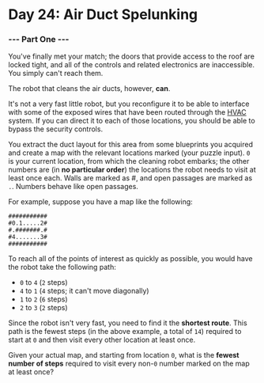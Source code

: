 # Day 24: Air Duct Spelunking

### --- Part One ---

You've finally met your match; the doors that provide access to the roof are locked tight, and all of the controls and related electronics are inaccessible. You simply can't reach them.

The robot that cleans the air ducts, however, **can**.

It's not a very fast little robot, but you reconfigure it to be able to interface with some of the exposed wires that have been routed through the [HVAC](https://en.wikipedia.org/wiki/HVAC) system. If you can direct it to each of those locations, you should be able to bypass the security controls.

You extract the duct layout for this area from some blueprints you acquired and create a map with the relevant locations marked (your puzzle input). ```0``` is your current location, from which the cleaning robot embarks; the other numbers are (in **no particular order**) the locations the robot needs to visit at least once each. Walls are marked as #, and open passages are marked as ```.```. Numbers behave like open passages.

For example, suppose you have a map like the following:
```
###########
#0.1.....2#
#.#######.#
#4.......3#
###########
```
To reach all of the points of interest as quickly as possible, you would have the robot take the following path:

* ```0``` to ```4``` (```2``` steps)
* ```4``` to ```1``` (```4``` steps; it can't move diagonally)
* ```1``` to ```2``` (```6``` steps)
* ```2``` to ```3``` (```2``` steps)

Since the robot isn't very fast, you need to find it the **shortest route**. This path is the fewest steps (in the above example, a total of ```14```) required to start at ```0``` and then visit every other location at least once.

Given your actual map, and starting from location ```0```, what is the **fewest number of steps** required to visit every non-```0``` number marked on the map at least once?
